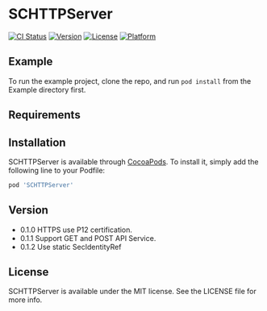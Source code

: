 # SCHTTPServer

[![CI Status](https://img.shields.io/travis/summerhanada@163.com/SCHTTPServer.svg?style=flat)](https://travis-ci.org/summerhanada@163.com/SCHTTPServer)
[![Version](https://img.shields.io/cocoapods/v/SCHTTPServer.svg?style=flat)](https://cocoapods.org/pods/SCHTTPServer)
[![License](https://img.shields.io/cocoapods/l/SCHTTPServer.svg?style=flat)](https://cocoapods.org/pods/SCHTTPServer)
[![Platform](https://img.shields.io/cocoapods/p/SCHTTPServer.svg?style=flat)](https://cocoapods.org/pods/SCHTTPServer)

## Example

To run the example project, clone the repo, and run `pod install` from the Example directory first.

## Requirements

## Installation

SCHTTPServer is available through [CocoaPods](https://cocoapods.org). To install
it, simply add the following line to your Podfile:

```ruby
pod 'SCHTTPServer'
```

## Version

- 0.1.0 HTTPS use P12 certification.
- 0.1.1 Support GET and POST API Service.
- 0.1.2 Use static SecIdentityRef

## License

SCHTTPServer is available under the MIT license. See the LICENSE file for more info.
